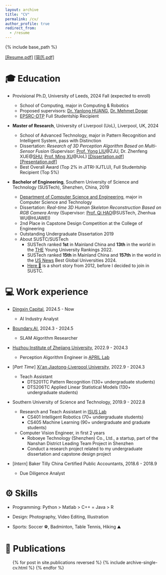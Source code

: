 ```yaml
---
layout: archive
title: "CV"
permalink: /cv/
author_profile: true
redirect_from:
  - /resume
---
```


{% include base_path %}


[[Resume.pdf]](https://drive.google.com/file/d/1KTl4qMLlP35uyPOUs-MBbq623duB3skY/view?usp=sharing)
[[简历.pdf]](https://drive.google.com/file/d/1drHYbIYqrfC0wJuacXsuvxk_bc-8C5Ar/view?usp=sharelink)

🎓 Education
======
* Provisional Ph.D, University of Leeds, 2024 Fall (expected to enroll)
  * School of Computing, major in Computing & Robotics
  * Proposed supervisors: [Dr. Yanlong HUANG](https://eps.leeds.ac.uk/computing/staff/8178/dr-yanlong-huang), [Dr. Mehmet Dogar](https://eps.leeds.ac.uk/computing/staff/743/dr-mehmet-dogar)
  * [EPSRC-DTP](https://www.ukri.org/what-we-do/developing-people-and-skills/epsrc/studentships/doctoral-training-partnerships) Full Studentship Recipient

* **Master of Research**, University of Liverpool (UoL), Liverpool, UK, 2024
  * School of Advanced Technology, major in Pattern Recognition and Intelligent System, pass with Distinction
  * Dissertation: *Research of 3D Perception Algorithm Based on Multi-Sensor Fusion* (Supervisor: [Prof. Yong LIU](https://person.zju.edu.cn/en/yongliu)@ZJU, Dr. Zhenfeng XUE@[SHU](https://en.shu.edu.cn), [Prof. Ming XU](https://scholar.xjtlu.edu.cn/en/persons/MingXu)@UoL) [[Dissertation.pdf]](https://drive.google.com/file/d/1h_z01E-gzJwrtmt--65jNTQUVI6D89dY/view?usp=share_link) [[Presentation.pdf]](https://drive.google.com/file/d/1xv2gnPGr_nwlN4iZcTVEdeZrv4rcFprx/view?usp=share_link)
  * Best Overall Award (Top 2% in JITRI-XJTLU), Full Studentship Recipient (Top 5%)

* **Bachelor of Engineering**, Southern University of Science and Technology (SUSTech), Shenzhen, China, 2019
  * [Department of Computer Science and Engineering](https://cse.sustech.edu.cn/en), major in Computer Science and Technology
  * Dissertation: *Real-time 3D Human Skeleton Reconstruction Based on RGB Camera Array* (Supervisor: [Prof. Qi HAO](https://cse.sustech.edu.cn/faculty/~haoq)@SUSTech, Zhenhua WU@HUAWEI)
  * 2nd Place in Capstone Design Competition at the College of Engineering
  * Outstanding Undergraduate Dissertation 2019
  * About SUSTC/SUSTech
    * SUSTech ranked **1st** in Mainland China and **13th** in the world in the [THE](https://www.timeshighereducation.com) Young University Rankings 2022.
    * SUSTech ranked **15th** in Mainland China and **157th** in the world in the [US News](https://www.timeshighereducation.com) Best Global Universities 2024.
    * [Here 🔞](https://www.nature.com/articles/nature.2012.10631) is a short story from 2012, before I decided to join in SUSTC. 

💻 Work experience
======
* [Dingxin Capital](http://www.dingxin-capital.com), 2024.5 - Now
  * AI Industry Analyst

* [Boundary.AI](https://www.boundaryai.cn/en), 2024.3 - 2024.5
  * SLAM Algorithm Researcher

* [Huzhou Institute of Zhejiang University](http://hzi.zju.edu.cn), 2022.9 - 2024.3
  * Perception Algorithm Engineer in [APRIL Lab](https://april.zju.edu.cn)

* [*Part Time*] [Xi'an Jiaotong-Liverpool University](https://www.xjtlu.edu.cn/en), 2022.9 - 2024.3
  * Teach Assistant
    * DTS201TC Pattern Recognition (130+ undergraduate students)
    * DTS206TC Applied Linear Statistical Models (130+ undergraduate students)

* Southern University of Science and Technology, 2019.9 - 2022.8
  * Research and Teach Assistant in [ISUS Lab](https://github.com/sustech-isus)
    * CS401 Intelligent Robotics (70+ undergraduate students)
    * CS405 Machine Learning (90+ undergraduate and graduate students)
  * Computer Vision Engineer, in first 2 years
    * Roboeye Technology (Shenzhen) Co., Ltd., a startup, part of the Nanshan District Leading Team Project in Shenzhen
    * Conduct a research project related to my undergraduate dissertation and capstone design project

* [*Intern*] Baker Tilly China Certified Public Accountants, 2018.6 - 2018.9
  * Due Diligence Analyst
  
⚙️ Skills
======
* Programming: Python > Matlab > C++ = Java > R

* Design: Photography, Video Editing, Illustration

* Sports: Soccer ⚽️, Badminton, Table Tennis, Hiking ⛰️

📑 Publications
======
  <ul>{% for post in site.publications reversed %}
    {% include archive-single-cv.html %}
  {% endfor %}</ul>
